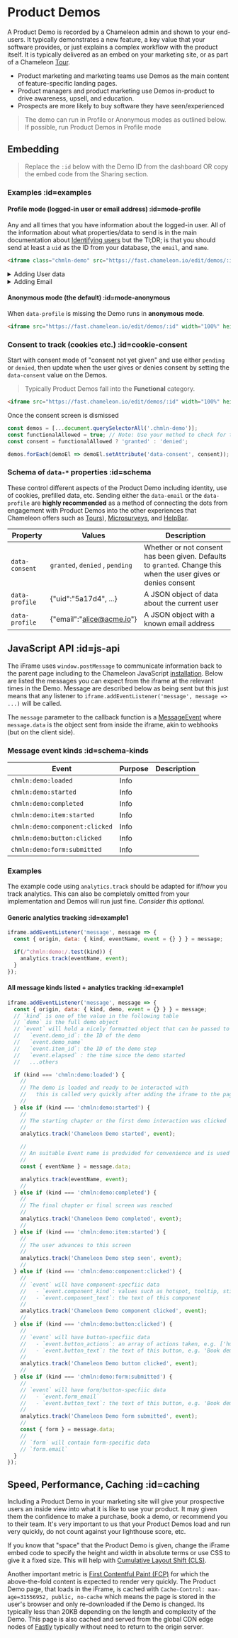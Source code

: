 # Product Demos

A Product Demo is recorded by a Chameleon admin and shown to your end-users. It typically demonstrates a new feature, a key value that your
software provides, or just explains a complex workflow with the product itself.
It is typically delivered as an embed on your marketing site, or as part of a Chameleon [Tour](apis/tours.md).

- Product marketing and marketing teams use Demos as the main content of feature-specific landing pages.
- Product managers and product marketing use Demos in-product to drive awareness, upsell, and education.
- Prospects are more likely to buy software they have seen/experienced

> The demo can run in Profile or Anonymous modes as outlined below. If possible, run Product Demos in Profile mode 

## Embedding

> Replace the `:id` below with the Demo ID from the dashboard OR copy the embed code from the Sharing section.

### Examples :id=examples

#### Profile mode (logged-in user or email address) :id=mode-profile

Any and all times that you have information about the logged-in user. All of the information about what properties/data
to send is in the main documentation about [Identifying users](js/profiles.md) but the Tl;DR; is that you should send at least a
`uid` as the ID from your database, the `email`, and `name`.

```html
<iframe class="chmln-demo" src="https://fast.chameleon.io/edit/demos/:id" width="100%" height="100%"></iframe>
```

<details>
<summary>Adding User data</summary>

```javascript
(async () => {
  const user = await fetchCurrentUser(); // Note: use your current user function

  if(!user?.id) {
    return;
  }

  const { id: uid, email, name } = user;

  // Add user data to Product demos
  const demos = [...document.querySelectorAll('.chmln-demo')];
  const profile = JSON.stringify({ uid, email, name });

  demos.forEach(demoEl => demoEl.setAttribute('data-profile', profile));

  //
  // Example things one might do with logged-in user info
  //  - Change "Log in" buttons to "Dashboard"
  //  - Fill email fields with user.email
  //  - Fetch the company info and show content relevant to their industry
  //  - Personalize the pricing page with "current plan" info
  //
})();
```
</details>

<details>
<summary>Adding Email</summary>

```javascript
(async () => {
  const email = localStorage.getItem('user-input:email'); // Note: this assumes that you store email when its added to a "login" or "subscribe to updates" form

  if(!email) {
    return;
  }

  // Add email data to Product demos
  const demos = [...document.querySelectorAll('.chmln-demo')];
  const profile = JSON.stringify({ email });

  demos.forEach(demoEl => demoEl.setAttribute('data-profile', profile));

  //
  // Example things one might do with email address
  //  - Fill email fields with email
  //  - Fetch the company info and show content relevant to their industry
  //
})();
```
</details>


#### Anonymous mode (the default) :id=mode-anonymous

When `data-profile` is missing the Demo runs in **anonymous mode**.

```html
<iframe src="https://fast.chameleon.io/edit/demos/:id" width="100%" height="100%"></iframe>
```


### Consent to track (cookies etc.) :id=cookie-consent

Start with consent mode of "consent not yet given" and use either `pending` or `denied`, then update when the user gives or denies
consent by setting the `data-consent` value on the Demos.

> Typically Product Demos fall into the **Functional** category.

```html
<iframe src="https://fast.chameleon.io/edit/demos/:id" width="100%" height="100%"></iframe>
```

Once the consent screen is dismissed

```javascript
const demos = [...document.querySelectorAll('.chmln-demo')];
const functionalAllowed = true; // Note: Use your method to check for this true/false value
const consent = functionalAllowed ? 'granted' : 'denied';

demos.forEach(demoEl => demoEl.setAttribute('data-consent', consent));
```


### Schema of `data-*` properties :id=schema

These control different aspects of the Product Demo including identity, use of cookies, prefilled data, etc.
Sending either the `data-email` or the `data-profile` are **highly recommended** as a method of connecting the dots from
engagement with Product Demos into the other experiences that Chameleon offers such as [Tours](apis/tours.md)),
[Microsurveys](apis/surveys.md), and [HelpBar](apis/search.md).


| Property               | Values                          | Description                                                                                                     |
|------------------------|---------------------------------|-----------------------------------------------------------------------------------------------------------------|
| `data-consent`         | `granted`, `denied` , `pending` | Whether or not consent has been given. Defaults to `granted`. Change this when the user gives or denies consent |
| `data-profile`         | {"uid":"5a17d4", ...}           | A JSON object of data about the current user                                                                    |
| `data-profile`         | {"email":"alice@acme.io"}       | A JSON object with a known email address                                                                        |


## JavaScript API :id=js-api

The iFrame uses `window.postMessage` to communicate information back to the parent page including to the Chameleon
JavaScript [installation](https://help.chameleon.io/en/articles/1161793-installing-directly-using-javascript). Below are listed
the messages you can expect from the iframe at the relevant times in the Demo. Message are described below as being sent but this just
means that any listener to `iframe.addEventListener('message', message => ...)` will be called.

The `message` parameter to the callback function is a [MessageEvent](https://developer.mozilla.org/en-US/docs/Web/API/MessageEvent) where `message.data` is the object sent
from inside the iframe, akin to webhooks (but on the client side).

### Message event kinds :id=schema-kinds


| Event                          | Purpose | Description |
|--------------------------------|---------|-------------|
| `chmln:demo:loaded`            | Info    |             |
| `chmln:demo:started`           | Info    |             |
| `chmln:demo:completed`         | Info    |             |
| `chmln:demo:item:started`      | Info    |             |
| `chmln:demo:component:clicked` | Info    |             |
| `chmln:demo:button:clicked`    | Info    |             |
| `chmln:demo:form:submitted`    | Info    |             |


### Examples

The example code using `analytics.track` should be adapted for if/how you track analytics. This can also be completely omitted from your
implementation and Demos will run just fine. _Consider this optional_.


#### Generic analytics tracking :id=example1

```javascript
iframe.addEventListener('message', message => {
  const { origin, data: { kind, eventName, event = {} } } = message;

  if(/^chmln:demo:/.test(kind)) {
    analytics.track(eventName, event);
  }
});
```

#### All message kinds listed + analytics tracking :id=example1

```javascript
iframe.addEventListener('message', message => {
  const { origin, data: { kind, demo, event = {} } } = message;
  // `kind` is one of the value in the following table
  // `demo` is the full demo object
  // `event` will hold a nicely formatted object that can be passed to Segment, Mixpnel, Amplitude, etc. and you can expect at least the following 
  //   `event.demo_id`: the ID of the demo
  //   `event.demo_name`
  //   `event.item_id`: the ID of the demo step
  //   `event.elapsed` : the time since the demo started
  //   ...others

  if (kind === 'chmln:demo:loaded') {
    //
    // The demo is loaded and ready to be interacted with
    //   this is called very quickly after adding the iframe to the page
    //
  } else if (kind === 'chmln:demo:started') {
    //
    // The starting chapter or the first demo interaction was clicked
    //
    analytics.track('Chameleon Demo started', event);

    //
    // An suitable Event name is prodvided for convenience and is used in the example above
    //
    const { eventName } = message.data;

    analytics.track(eventName, event);
    //
  } else if (kind === 'chmln:demo:completed') {
    //
    // The final chapter or final screen was reached
    //
    analytics.track('Chameleon Demo completed', event);
    //
  } else if (kind === 'chmln:demo:item:started') {
    //
    // The user advances to this screen
    //
    analytics.track('Chameleon Demo step seen', event);
    //
  } else if (kind === 'chmln:demo:component:clicked') {
    //
    // `event` will have component-specfiic data
    //   - `event.component_kind`: values such as hotspot, tooltip, sticker,
    //   - `event.component_text`: the text of this component
    //
    analytics.track('Chameleon Demo component clicked', event);
    //
  } else if (kind === 'chmln:demo:button:clicked') {
    //
    // `event` will have button-specfiic data
    //   - `event.button_actions`: an array of actions taken, e.g. ['hubspot_scheduler', 'hubspot_flow']
    //   - `event.button_text`: the text of this button, e.g. 'Book demo'
    //
    analytics.track('Chameleon Demo button clicked', event);
    //
  } else if (kind === 'chmln:demo:form:submitted') {
    //
    // `event` will have form/button-specfiic data
    //   - `event.form_email`
    //   - `event.button_text`: the text of this button, e.g. 'Book demo'
    //
    analytics.track('Chameleon Demo form submitted', event);
    //
    const { form } = message.data;
    //
    // `form` will contain form-specific data
    // `form.email`
  }
});
```

## Speed, Performance, Caching :id=caching

Including a Product Demo in your marketing site will give your prospective users an inside view
into what it is like to use your product. It may given them the confidence to make a purchase, book a demo, or recommend you to their team.
It's very important to us that your Product Demos load and run very quickly, do not count against your lighthouse score, etc.

If you know that "space" that the Product Demo is given, change the iFrame embed code to specify the height and width in
absolute terms or use CSS to give it a fixed size. This will help with [Cumulative Layout Shift (CLS)](https://web.dev/articles/cls).

Another important metric is [First Contentful Paint (FCP)](https://web.dev/articles/fcp) for which the above-the-fold content is
expected to render very quickly. The Product Demo page, that loads in the iFrame, is cached with `Cache-Control: max-age=31556952, public, no-cache` which
means the page is stored in the user's browser and only re-downloaded if the Demo is changed. Its typically less than 20KB depending
on the length and complexity of the Demo. This page is also cached and served from the global CDN edge nodes of [Fastly](https://fastly.com/) typically
without need to return to the origin server.
